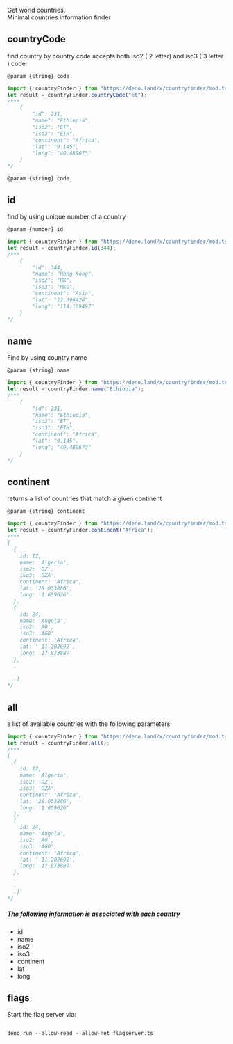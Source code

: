 Get world countries. \
Minimal countries information finder

## countryCode

find country by country code
accepts both iso2 ( 2 letter) and iso3 ( 3 letter ) code

`@param {string} code`

```javascript
import { countryFinder } from "https://deno.land/x/countryfinder/mod.ts";
let result = countryFinder.countryCode("et");
/***
	{
		"id": 231,
		"name": "Ethiopia",
		"iso2": "ET",
		"iso3": "ETH",
		"continent": "Africa",
		"lat": "9.145",
		"long": "40.489673"
	}
*/
```

`@param {string} code`

## id

find by using unique number of a country

`@param {number} id`

```javascript
import { countryFinder } from "https://deno.land/x/countryfinder/mod.ts";
let result = countryFinder.id(344);
/***
	{
		"id": 344,
		"name": "Hong Kong",
		"iso2": "HK",
		"iso3": "HKG",
		"continent": "Asia",
		"lat": "22.396428",
		"long": "114.109497"
	}
*/
```

## name

Find by using country name

`@param {string} name`

```javascript
import { countryFinder } from "https://deno.land/x/countryfinder/mod.ts";
let result = countryFinder.name("Ethiopia");
/***
	{
		"id": 231,
		"name": "Ethiopia",
		"iso2": "ET",
		"iso3": "ETH",
		"continent": "Africa",
		"lat": "9.145",
		"long": "40.489673"
	}
*/
```

## continent

returns a list of countries that match a given continent

`@param {string} continent`

```javascript
import { countryFinder } from "https://deno.land/x/countryfinder/mod.ts";
let result = countryFinder.continent("Africa");
/***
[
  {
    id: 12,
    name: 'Algeria',
    iso2: 'DZ',
    iso3: 'DZA',
    continent: 'Africa',
    lat: '28.033886',
    long: '1.659626'
  },
  {
    id: 24,
    name: 'Angola',
    iso2: 'AO',
    iso3: 'AGO',
    continent: 'Africa',
    lat: '-11.202692',
    long: '17.873887'
  },
  .
  .
  .]
*/
```

## all

a list of available countries with the following parameters

```javascript
import { countryFinder } from "https://deno.land/x/countryfinder/mod.ts";
let result = countryFinder.all();
/***
[
  {
    id: 12,
    name: 'Algeria',
    iso2: 'DZ',
    iso3: 'DZA',
    continent: 'Africa',
    lat: '28.033886',
    long: '1.659626'
  },
  {
    id: 24,
    name: 'Angola',
    iso2: 'AO',
    iso3: 'AGO',
    continent: 'Africa',
    lat: '-11.202692',
    long: '17.873887'
  },
  .
  .
  .]
*/
```

##### The following information is associated with each country

-   id
-   name
-   iso2
-   iso3
-   continent
-   lat
-   long


## flags
Start the flag server via: 

```

deno run --allow-read --allow-net flagserver.ts

```